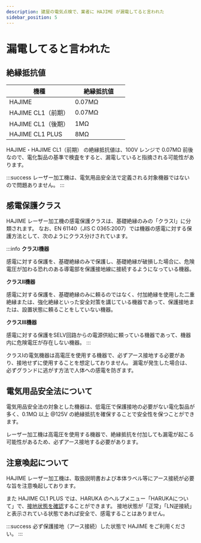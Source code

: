 ```yaml
---
description: 建屋の電気点検で、業者に HAJIME が漏電してると言われた
sidebar_position: 5
---
```


# 漏電してると言われた

## 絶縁抵抗値

| 機種              | 絶縁抵抗値      |
| --------------- | ---------- |
| HAJIME          | 0.07MΩ　　　　 |
| HAJIME CL1（前期）  | 0.07MΩ     |
| HAJIME CL1（後期）  | 1MΩ        |
| HAJIME CL1 PLUS | 8MΩ        |

HAJIME・HAJIME CL1（前期） の絶縁抵抗値は、100V レンジで 0.07MΩ 前後なので、電化製品の基準で検査をすると、漏電していると指摘される可能性があります。

:::success
レーザー加工機は、電気用品安全法で定義される対象機器ではないので問題ありません。
:::

## 感電保護クラス

HAJIME レーザー加工機の感電保護クラスは、基礎絶縁のみの「クラスⅠ」に分類されます。 なお、EN 61140（JIS C 0365:2007）では機器の感電に対する保護方法として、次のようにクラス分けされています。

:::info
**クラスⅠ機器**

感電に対する保護を、基礎絶縁のみで保護し、基礎絶縁が破損した場合に、危険電圧が加わる恐れのある導電部を保護接地線に接続するようになっている機器。

**クラスⅡ機器**

感電に対する保護を、基礎絶縁のみに頼るのではなく、付加絶縁を使用した二重絶縁または、強化絶縁といった安全対策を講じている機器であって、保護接地または、設置状態に頼ることをしていない機器。

**クラスⅢ機器**

感電に対する保護をSELV回路からの電源供給に頼っている機器であって、機器内に危険電圧が存在しない機器。
:::

クラスⅠの電気機器は高電圧を使用する機器で、必ずアース接地する必要があり、接地せずに使用することを想定しておりません。 漏電が発生した場合は、必ずグランドに逃がす方法で人体への感電を防ぎます。

## 電気用品安全法について

電気用品安全法の対象とした機器は、低電圧で保護接地の必要がない電化製品が多く、0.1MΩ 以上 @125V の絶縁抵抗を確保することで安全性を保つことができます。

レーザー加工機は高電圧を使用する機器で、絶縁抵抗を付加しても漏電が起こる可能性があるため、必ずアース接地する必要があります。

## 注意喚起について

HAJIME レーザー加工機は、取扱説明書および本体ラベル等にアース接続が必要な旨を注意喚起しております。

また HAJIME CL1 PLUS では、HARUKA のヘルプメニュー「HARUKAについて」で、[接地状態を確認](/docs/basic/earth)することができます。 接地状態が「正常」「LN逆接続」と表示されている状態であれば安全で、感電することはありません。

:::success
必ず保護接地（アース接続）した状態で HAJIME をご利用ください。
:::
